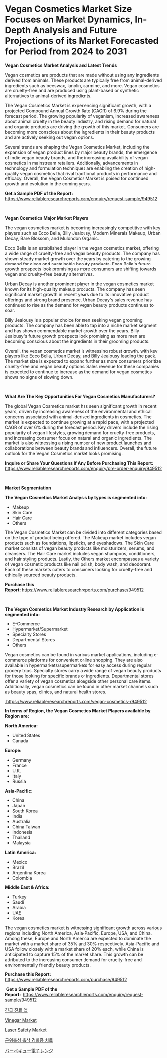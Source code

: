 <p><h1>Vegan Cosmetics Market Size Focuses on Market Dynamics, In-Depth Analysis and Future Projections of its Market Forecasted for Period from 2024 to 2031</h1></p><p><strong>Vegan Cosmetics Market Analysis and Latest Trends</strong></p>
<p><p>Vegan cosmetics are products that are made without using any ingredients derived from animals. These products are typically free from animal-derived ingredients such as beeswax, lanolin, carmine, and more. Vegan cosmetics are cruelty-free and are produced using plant-based or synthetic alternatives to animal-derived ingredients.</p><p>The Vegan Cosmetics Market is experiencing significant growth, with a projected Compound Annual Growth Rate (CAGR) of 6.9% during the forecast period. The growing popularity of veganism, increased awareness about animal cruelty in the beauty industry, and rising demand for natural and organic products are driving the growth of this market. Consumers are becoming more conscious about the ingredients in their beauty products and are actively seeking out vegan options.</p><p>Several trends are shaping the Vegan Cosmetics Market, including the expansion of vegan product lines by major beauty brands, the emergence of indie vegan beauty brands, and the increasing availability of vegan cosmetics in mainstream retailers. Additionally, advancements in technology and formulation techniques are enabling the creation of high-quality vegan cosmetics that rival traditional products in performance and efficacy. Overall, the Vegan Cosmetics Market is poised for continued growth and evolution in the coming years.</p></p>
<p><strong>Get a Sample PDF of the Report:&nbsp;</strong> <a href="https://www.reliableresearchreports.com/enquiry/request-sample/949512">https://www.reliableresearchreports.com/enquiry/request-sample/949512</a></p>
<p>&nbsp;</p>
<p><strong>Vegan Cosmetics Major Market Players</strong></p>
<p><p>The vegan cosmetics market is becoming increasingly competitive with key players such as Ecco Bella, Billy Jealousy, Modern Minerals Makeup, Urban Decay, Bare Blossom, and Mulondon Organic. </p><p>Ecco Bella is an established player in the vegan cosmetics market, offering a wide range of cruelty-free and vegan beauty products. The company has shown steady market growth over the years by catering to the growing demand for clean and sustainable beauty products. Ecco Bella's future growth prospects look promising as more consumers are shifting towards vegan and cruelty-free beauty alternatives.</p><p>Urban Decay is another prominent player in the vegan cosmetics market known for its high-quality makeup products. The company has seen significant market growth in recent years due to its innovative product offerings and strong brand presence. Urban Decay's sales revenue has continued to rise as the demand for vegan beauty products continues to soar.</p><p>Billy Jealousy is a popular choice for men seeking vegan grooming products. The company has been able to tap into a niche market segment and has shown commendable market growth over the years. Billy Jealousy's future growth prospects look promising as more men are becoming conscious about the ingredients in their grooming products.</p><p>Overall, the vegan cosmetics market is witnessing robust growth, with key players like Ecco Bella, Urban Decay, and Billy Jealousy leading the pack. The market size is expected to expand further as more consumers prioritize cruelty-free and vegan beauty options. Sales revenue for these companies is expected to continue to increase as the demand for vegan cosmetics shows no signs of slowing down.</p></p>
<p>&nbsp;</p>
<p><strong>What Are The Key Opportunities For Vegan Cosmetics Manufacturers?</strong></p>
<p><p>The global Vegan Cosmetics market has seen significant growth in recent years, driven by increasing awareness of the environmental and ethical concerns associated with animal-derived ingredients in cosmetics. The market is expected to continue growing at a rapid pace, with a projected CAGR of over 6% during the forecast period. Key drivers include the rising popularity of vegan lifestyles, growing demand for cruelty-free products, and increasing consumer focus on natural and organic ingredients. The market is also witnessing a rising number of new product launches and collaborations between beauty brands and influencers. Overall, the future outlook for the Vegan Cosmetics market looks promising.</p></p>
<p><strong>Inquire or Share Your Questions If Any Before Purchasing This Report:</strong> <a href="https://www.reliableresearchreports.com/enquiry/pre-order-enquiry/949512">https://www.reliableresearchreports.com/enquiry/pre-order-enquiry/949512</a></p>
<p>&nbsp;</p>
<p><strong>Market Segmentation</strong></p>
<p><strong>The Vegan Cosmetics Market Analysis by types is segmented into:</strong></p>
<p><ul><li>Makeup</li><li>Skin Care</li><li>Hair Care</li><li>Others</li></ul></p>
<p><p>The Vegan Cosmetics Market can be divided into different categories based on the type of product being offered. The Makeup market includes vegan products such as foundations, lipsticks, and eyeshadows. The Skin Care market consists of vegan beauty products like moisturizers, serums, and cleansers. The Hair Care market includes vegan shampoos, conditioners, and hair styling products. Lastly, the Others market encompasses a variety of vegan cosmetic products like nail polish, body wash, and deodorant. Each of these markets caters to consumers looking for cruelty-free and ethically sourced beauty products.</p></p>
<p><strong>Purchase this Report:&nbsp;</strong><a href="https://www.reliableresearchreports.com/purchase/949512">https://www.reliableresearchreports.com/purchase/949512</a></p>
<p>&nbsp;</p>
<p><strong>The Vegan Cosmetics Market Industry Research by Application is segmented into:</strong></p>
<p><ul><li>E-Commerce</li><li>Hypermarket/Supermarket</li><li>Specialty Stores</li><li>Departmental Stores</li><li>Others</li></ul></p>
<p><p>Vegan cosmetics can be found in various market applications, including e-commerce platforms for convenient online shopping. They are also available in hypermarkets/supermarkets for easy access during regular grocery trips. Specialty stores carry a wide range of vegan beauty products for those looking for specific brands or ingredients. Departmental stores offer a variety of vegan cosmetics alongside other personal care items. Additionally, vegan cosmetics can be found in other market channels such as beauty spas, clinics, and natural health stores.</p></p>
<p><a href="https://www.reliableresearchreports.com/vegan-cosmetics-r949512">&nbsp;https://www.reliableresearchreports.com/vegan-cosmetics-r949512</a></p>
<p><strong>In terms of Region, the Vegan Cosmetics Market Players available by Region are:</strong></p>
<p>
    <p> <strong> North America: </strong>
        <ul>
            <li>United States</li>
            <li>Canada</li>
        </ul>
        </p> 
    <p> <strong> Europe: </strong>
        <ul>
            <li>Germany</li>
            <li>France</li>
            <li>U.K.</li>
            <li>Italy</li>
            <li>Russia</li>
        </ul>
        </p> 
    <p> <strong> Asia-Pacific: </strong>
        <ul>
            <li>China</li>
            <li>Japan</li>
            <li>South Korea</li>
            <li>India</li>
            <li>Australia</li>
            <li>China Taiwan</li>
            <li>Indonesia</li>
            <li>Thailand</li>
            <li>Malaysia</li>
        </ul>
        </p> 
    <p> <strong> Latin America: </strong>
        <ul>
            <li>Mexico</li>
            <li>Brazil</li>
            <li>Argentina Korea</li>
            <li>Colombia</li>
        </ul>
        </p> 
    <p> <strong> Middle East & Africa: </strong>
        <ul>
            <li>Turkey</li>
            <li>Saudi</li>
            <li>Arabia</li>
            <li>UAE</li>
            <li>Korea</li>
        </ul>
    </p>
    </p>
<p><p>The vegan cosmetics market is witnessing significant growth across various regions including North America, Asia-Pacific, Europe, USA, and China. Among these, Europe and North America are expected to dominate the market with a market share of 35% and 30% respectively. Asia-Pacific and USA follow closely with a market share of 20% each, while China is anticipated to capture 15% of the market share. This growth can be attributed to the increasing consumer demand for cruelty-free and environmentally friendly beauty products.</p></p>
<p><strong>Purchase this Report: </strong><a href="https://www.reliableresearchreports.com/purchase/949512">https://www.reliableresearchreports.com/purchase/949512</a></p>
<p>&nbsp;<strong>Get a Sample PDF of the Report:&nbsp;&nbsp;</strong><a href="https://www.reliableresearchreports.com/enquiry/request-sample/949512">https://www.reliableresearchreports.com/enquiry/request-sample/949512</a></p>
<p><strong></strong></p>
<p><p><a href="https://github.com/wallacBahrtyinger567686/Market-Research-Report-List-1/blob/main/127115449809.md">긴급 진료 앱</a></p><p><a href="https://www.linkedin.com/pulse/vinegar-market-key-successful-business-strategy-forecast-3vmje?trackingId=PyV7n8i%2BvaRxAZYAFlefrA%3D%3D">Vinegar Market</a></p><p><a href="https://www.linkedin.com/pulse/analyzing-laser-safety-market-global-industry-perspective-b4vie?trackingId=217wi4BEjdjX2Kt8w7Si1A%3D%3D">Laser Safety Market</a></p><p><a href="https://github.com/plelbej847484502/Market-Research-Report-List-2/blob/main/578278649810.md">근위축성 측삭 경화증 치료</a></p><p><a href="https://github.com/RodHoppe07/Market-Research-Report-List-1/blob/main/433673553809.md">バーベキュー電子レンジ</a></p></p>